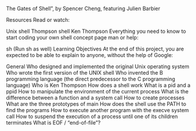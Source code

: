 The Gates of Shell”, by Spencer Cheng, featuring Julien Barbier

Resources Read or watch:

Unix shell Thompson shell Ken Thompson Everything you need to know to start coding your own shell concept page man or help:

sh (Run sh as well) Learning Objectives At the end of this project, you are expected to be able to explain to anyone, without the help of Google:

General Who designed and implemented the original Unix operating system Who wrote the first version of the UNIX shell Who invented the B programming language (the direct predecessor to the C programming language) Who is Ken Thompson How does a shell work What is a pid and a ppid How to manipulate the environment of the current process What is the difference between a function and a system call How to create processes What are the three prototypes of main How does the shell use the PATH to find the programs How to execute another program with the execve system call How to suspend the execution of a process until one of its children terminates What is EOF / “end-of-file”?
